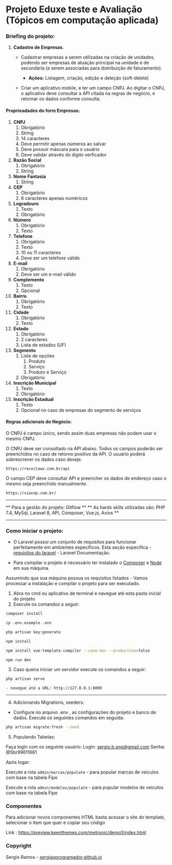 # Projeto Eduxe teste e Avaliação (Tópicos em computação aplicada) 

### Briefing do projeto:

1. **Cadastro de Empresas**.
    - Cadastrar empresas a serem utilizadas na criação de unidades, podendo ser
empresas de atuação principal na unidade e de secundária (a serem associadas para
distribuição de faturamento).
        - **Ações:** Listagem, criação, edição e deleção (soft-delete)

    - Criar um aplicativo mobile, e ter um campo CNPJ. Ao digitar o CNPJ, o aplicativo deve consultar a API citada na regras de negócio, e retornar os dados conforme consulta.

#### Proprieadades do form Empresas:
1. **CNPJ**
    1. Obrigatório
    2. String
    3. 14 caracteres
    4. Deve permitir apenas números ao salvar
    5. Deve possuir máscara para o usuário
    6. Deve validar através do digito verficador 
2. **Razão Social**
    1. Obrigatório
    2. String 
3. **Nome Fantasia**
    1. String 
4. **CEP**
    1. Obrigatório 
    2. 8 caracteres apenas numéricos
5. **Logradouro**
    1. Texto
    2. Obrigatório
6. **Número**
    1. Obrigatório
    2. Texto
7. **Telefone**
    1. Obrigatório
    2. Texto
    3. 10 ou 11 caracteres
    4. Deve ser um telefone válido
8. **E-mail**
    1. Obrigatório
    2. Deve ser um e-mail válido
9. **Complemento**
    1. Texto
    2. Opcional
10. **Bairro**
    1. Obrigatório
    2. Texto
11. **Cidade**
    1. Obrigatório
    2. Texto
12. **Estado**
    1. Obrigatório
    2. 2 caracteres
    3. Lista de estados (UF)
13. **Segmento**
    1. Lista de opções
        1. Produto
        2. Serviço
        3. Produto e Serviço
    2. Obrigatório
14. **Inscrição Municipal**
    1. Texto
    2. Obrigatório
15. **Inscrição Estadual**
    1. Texto
    2. Opcional no caso de empresas do segmento de serviços

#### Regras adicionais do Negócio:
O CNPJ é campo único, sendo assim duas empresas não podem usar o mesmo CNPJ.

O CNPJ deve ser consultado na API abaixo. Todos os campos poderão ser preenchidos no
caso de retorno positivo da API. O usuário poderá sobrescrever os dados caso deseje.

```https://receitaws.com.br/api```

O campo CEP deve consultar API e preencher os dados de endereço caso o mesmo seja
preenchido manualmente.

```https://viacep.com.br/```

---

** Para a gestão do projeto: Gitflow **
** As hards skills utilizadas são: PHP 7.4, MySql, Laravel 8, API, Composer, Vue.js, Axios **

---

### Como iniciar o projeto:

+ O Laravel possui um conjunto de requisitos para funcionar perfeitamente em ambientes específicos. Esta seção específica - [requisítos do laravel](https://laravel.com/docs/7.x#server-requirements) - Laravel Documentação.

+ Para compilar o projeto é necessário ter instalado o [Composer](https://getcomposer.org/) e [Node](https://nodejs.org/) em sua máquina.

Assumindo que sua máquina possua os requisitos listados - Vamos processar a instalação e compilar o projeto para ser executado.

1. Abra no cmd ou aplicativo de terminal e navegue até esta pasta inicial do projeto
2. Execute os comandos a seguir:

```bash
composer install
```

```bash
cp .env.example .env
```

```bash
php artisan key:generate
```

```bash
npm install
```

```bash
npm install vue-template-compiler --save-dev --production=false
```

```bash
npm run dev
```

3. Caso queira iniciar um servidor execute os comandos a seguir:

```bash
php artisan serve
```

	- navegue até a URL: http://127.0.0.1:8000

---

4. Adicionando Migrations, seeders:
- Configure no arquivo .env , as configurações do projeto e banco de dados. Execute os seguintes comandos em seguida:

```bash
php artisan migrate:fresh --seed
```

5. Populando Tabelas: 

Faça login com os seguinte usuário: 
Login: sergio.b.snp@gmail.com
Senha: @Sbr99611661

Após logar:

Execute a rota ```admin/marcas/populate``` - para popular marcas de veiculos com base na tabela Fipe

Execute a rota ```admin/modelos/populate``` - para popular modelos de veiculos com base na tabela Fipe

### Componentes

Para adicionar novos componentes HTML basta acessar o site do template, selecionar o item que quer e copiar seu código


Link : https://preview.keenthemes.com/metronic/demo1/index.html

### Copyright

Sergio Ramos - [sergiaoprogramador.github.io](https://sergiaoprogramador.github.io)
